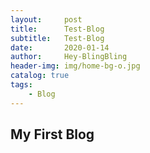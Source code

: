 ```yaml
---
layout:     post
title:      Test-Blog
subtitle:   Test-Blog
date:       2020-01-14
author:     Hey-BlingBling
header-img: img/home-bg-o.jpg
catalog: true
tags:
    - Blog
---
```

## My First Blog
